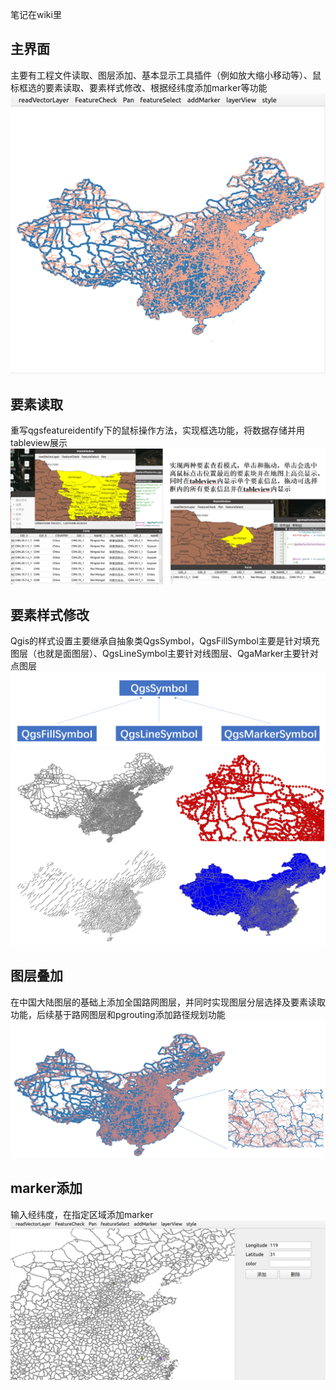 笔记在wiki里

## 主界面
主要有工程文件读取、图层添加、基本显示工具插件（例如放大缩小移动等）、鼠标框选的要素读取、要素样式修改、根据经纬度添加marker等功能
![image](https://github.com/Gabbuchi/QGIS-Secondary-Development/blob/ver.5/pictures/%E4%B8%BB%E7%95%8C%E9%9D%A2.png)

## 要素读取
重写qgsfeatureidentify下的鼠标操作方法，实现框选功能，将数据存储并用tableview展示
![image](https://github.com/Gabbuchi/QGIS-Secondary-Development/blob/ver.5/pictures/%E8%A6%81%E7%B4%A0%E8%AF%BB%E5%8F%96.png)

## 要素样式修改
Qgis的样式设置主要继承自抽象类QgsSymbol，QgsFillSymbol主要是针对填充图层（也就是面图层）、QgsLineSymbol主要针对线图层、QgaMarker主要针对点图层
![image](https://github.com/Gabbuchi/QGIS-Secondary-Development/blob/ver.5/pictures/%E8%A6%81%E7%B4%A0%E4%BF%AE%E6%94%B9.png)
![image](https://github.com/Gabbuchi/QGIS-Secondary-Development/blob/ver.5/pictures/symbol.png)

## 图层叠加
在中国大陆图层的基础上添加全国路网图层，并同时实现图层分层选择及要素读取功能，后续基于路网图层和pgrouting添加路径规划功能
![image](https://github.com/Gabbuchi/QGIS-Secondary-Development/blob/ver.5/pictures/%E5%9B%BE%E5%B1%82%E5%8F%A0%E5%8A%A0.png)

## marker添加
输入经纬度，在指定区域添加marker
![image](https://github.com/Gabbuchi/QGIS-Secondary-Development/blob/ver.5/pictures/marker%E6%B7%BB%E5%8A%A0.png)

